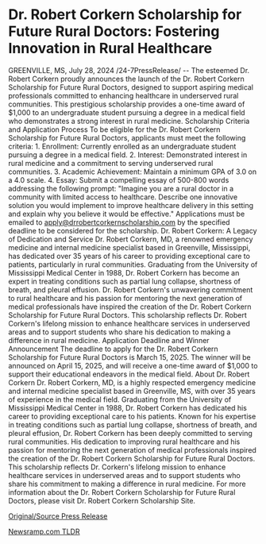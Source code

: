 # Dr. Robert Corkern Scholarship for Future Rural Doctors: Fostering Innovation in Rural Healthcare

GREENVILLE, MS, July 28, 2024 /24-7PressRelease/ -- The esteemed Dr. Robert Corkern proudly announces the launch of the Dr. Robert Corkern Scholarship for Future Rural Doctors, designed to support aspiring medical professionals committed to enhancing healthcare in underserved rural communities. This prestigious scholarship provides a one-time award of $1,000 to an undergraduate student pursuing a degree in a medical field who demonstrates a strong interest in rural medicine.  Scholarship Criteria and Application Process To be eligible for the Dr. Robert Corkern Scholarship for Future Rural Doctors, applicants must meet the following criteria: 1.	Enrollment: Currently enrolled as an undergraduate student pursuing a degree in a medical field. 2.	Interest: Demonstrated interest in rural medicine and a commitment to serving underserved rural communities. 3.	Academic Achievement: Maintain a minimum GPA of 3.0 on a 4.0 scale. 4.	Essay: Submit a compelling essay of 500-800 words addressing the following prompt:  "Imagine you are a rural doctor in a community with limited access to healthcare. Describe one innovative solution you would implement to improve healthcare delivery in this setting and explain why you believe it would be effective."  Applications must be emailed to apply@drrobertcorkernscholarship.com by the specified deadline to be considered for the scholarship.  Dr. Robert Corkern: A Legacy of Dedication and Service Dr. Robert Corkern, MD, a renowned emergency medicine and internal medicine specialist based in Greenville, Mississippi, has dedicated over 35 years of his career to providing exceptional care to patients, particularly in rural communities. Graduating from the University of Mississippi Medical Center in 1988, Dr. Robert Corkern has become an expert in treating conditions such as partial lung collapse, shortness of breath, and pleural effusion.  Dr. Robert Corkern's unwavering commitment to rural healthcare and his passion for mentoring the next generation of medical professionals have inspired the creation of the Dr. Robert Corkern Scholarship for Future Rural Doctors. This scholarship reflects Dr. Robert Corkern's lifelong mission to enhance healthcare services in underserved areas and to support students who share his dedication to making a difference in rural medicine.  Application Deadline and Winner Announcement The deadline to apply for the Dr. Robert Corkern Scholarship for Future Rural Doctors is March 15, 2025. The winner will be announced on April 15, 2025, and will receive a one-time award of $1,000 to support their educational endeavors in the medical field.  About Dr. Robert Corkern Dr. Robert Corkern, MD, is a highly respected emergency medicine and internal medicine specialist based in Greenville, MS, with over 35 years of experience in the medical field. Graduating from the University of Mississippi Medical Center in 1988, Dr. Robert Corkern has dedicated his career to providing exceptional care to his patients. Known for his expertise in treating conditions such as partial lung collapse, shortness of breath, and pleural effusion, Dr. Robert Corkern has been deeply committed to serving rural communities. His dedication to improving rural healthcare and his passion for mentoring the next generation of medical professionals inspired the creation of the Dr. Robert Corkern Scholarship for Future Rural Doctors.  This scholarship reflects Dr. Corkern's lifelong mission to enhance healthcare services in underserved areas and to support students who share his commitment to making a difference in rural medicine.  For more information about the Dr. Robert Corkern Scholarship for Future Rural Doctors, please visit Dr. Robert Corkern Scholarship Site. 

[Original/Source Press Release](https://www.24-7pressrelease.com/press-release/512901/dr-robert-corkern-scholarship-for-future-rural-doctors-fostering-innovation-in-rural-healthcare) 

[Newsramp.com TLDR](https://newsramp.com/None) 